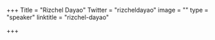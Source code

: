 +++
Title = "Rizchel Dayao"
Twitter = "rizcheldayao"
image = ""
type = "speaker"
linktitle = "rizchel-dayao"

+++



